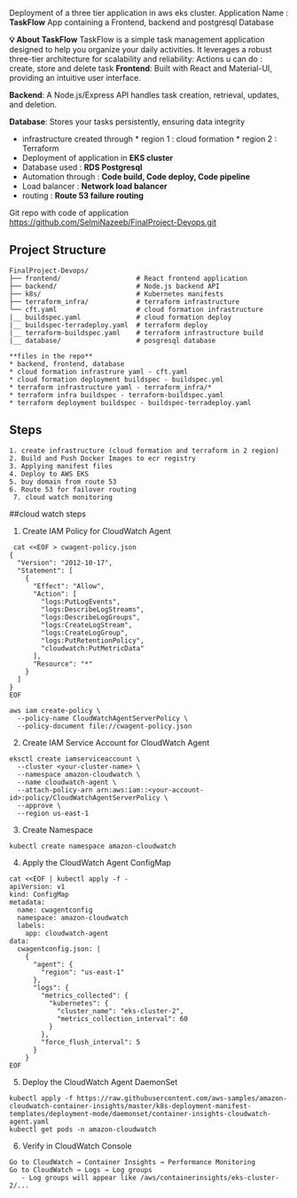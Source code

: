 Deployment of a three tier application in aws eks cluster.
Application Name : **TaskFlow**
App containing a Frontend, backend and postgresql Database

**💡 About TaskFlow**
TaskFlow is a simple task management application designed to help you organize your daily activities. It leverages a robust three-tier architecture for scalability and reliability:
Actions u can do  : create, store  and delete task
**Frontend**: Built with React and Material-UI, providing an intuitive user interface.

**Backend**: A Node.js/Express API handles task creation, retrieval, updates, and deletion.

**Database**: Stores your tasks persistently, ensuring data integrity

* infrastructure created through
      * region 1 : cloud formation
      * region 2 : Terraform
* Deployment of application in **EKS cluster**
* Database used : **RDS Postgresql**
* Automation through : **Code build, Code deploy, Code pipeline**
* Load balancer : **Network load balancer**
* routing : **Route 53 failure routing**

Git repo with code of application
https://github.com/SelmiNazeeb/FinalProject-Devops.git

## Project Structure
```
FinalProject-Devops/
├── frontend/                   # React frontend application
├── backend/                    # Node.js backend API
├── k8s/                        # Kubernetes manifests
├── terraform_infra/            # terraform infrastructure
└── cft.yaml                    # cloud formation infrastructure
|__ buildspec.yaml              # cloud formation deploy
|__ buildspec-terradeploy.yaml  # terraform deploy      
|__ terraform-buildspec.yaml    # terraform infrastructure build 
|__ database/                   # posgresql database

**files in the repo**
* backend, frontend, database
* cloud formation infrastrure yaml - cft.yaml
* cloud formation deployment buildspec - buildspec.yml
* terraform infrastructure yaml - terraform_infra/*
* terraform infra buildspec - terraform-buildspec.yaml
* terraform deployment buildspec - buildspec-terradeploy.yaml
```

## Steps
```
1. create infrastructure (cloud formation and terraform in 2 region)
2. Build and Push Docker Images to ecr registry
3. Applying manifest files
4. Deploy to AWS EKS
5. buy domain from route 53
6. Route 53 for failover routing
 7. cloud watch monitoring
```

##cloud watch steps
 1. Create IAM Policy for CloudWatch Agent
```
 cat <<EOF > cwagent-policy.json
{
  "Version": "2012-10-17",
  "Statement": [
    {
      "Effect": "Allow",
      "Action": [
        "logs:PutLogEvents",
        "logs:DescribeLogStreams",
        "logs:DescribeLogGroups",
        "logs:CreateLogStream",
        "logs:CreateLogGroup",
        "logs:PutRetentionPolicy",
        "cloudwatch:PutMetricData"
      ],
      "Resource": "*"
    }
  ]
}
EOF

aws iam create-policy \
  --policy-name CloudWatchAgentServerPolicy \
  --policy-document file://cwagent-policy.json
```
2. Create IAM Service Account for CloudWatch Agent
```
eksctl create iamserviceaccount \
  --cluster <your-cluster-name> \
  --namespace amazon-cloudwatch \
  --name cloudwatch-agent \
  --attach-policy-arn arn:aws:iam::<your-account-id>:policy/CloudWatchAgentServerPolicy \
  --approve \
  --region us-east-1
```
 3. Create Namespace
```
kubectl create namespace amazon-cloudwatch
```
4. Apply the CloudWatch Agent ConfigMap
```
cat <<EOF | kubectl apply -f -
apiVersion: v1
kind: ConfigMap
metadata:
  name: cwagentconfig
  namespace: amazon-cloudwatch
  labels:
    app: cloudwatch-agent
data:
  cwagentconfig.json: |
    {
      "agent": {
        "region": "us-east-1"
      },
      "logs": {
        "metrics_collected": {
          "kubernetes": {
            "cluster_name": "eks-cluster-2",
            "metrics_collection_interval": 60
          }
        },
        "force_flush_interval": 5
      }
    }
EOF
```
5. Deploy the CloudWatch Agent DaemonSet
```
kubectl apply -f https://raw.githubusercontent.com/aws-samples/amazon-cloudwatch-container-insights/master/k8s-deployment-manifest-templates/deployment-mode/daemonset/container-insights-cloudwatch-agent.yaml
kubectl get pods -n amazon-cloudwatch
```
6. Verify in CloudWatch Console
```
Go to CloudWatch → Container Insights → Performance Monitoring
Go to CloudWatch → Logs → Log groups
   - Log groups will appear like /aws/containerinsights/eks-cluster-2/...
```





